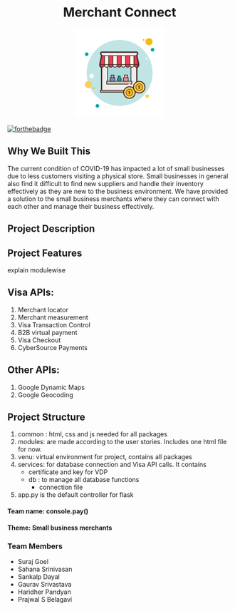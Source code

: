 <h1 align ="center">Merchant Connect</h1>
<p align="center">
<img src="common/img/shop.png"/>
 </p>

[![forthebadge](https://forthebadge.com/images/badges/made-with-python.svg)](https://forthebadge.com)

## Why We Built This
The current condition of COVID-19 has impacted a lot of small businesses due to less customers visiting a physical store. 
Small businesses in general also find it difficult to find new suppliers and handle their inventory effectively as they
are new to the business environment. 
We have provided a solution to the small business merchants where they can connect with each other and manage their business effectively.

## Project Description

## Project Features
explain modulewise

## Visa APIs: 
1. Merchant locator
2. Merchant measurement 
3. Visa Transaction Control 
4. B2B virtual payment 
5. Visa Checkout
6. CyberSource Payments

## Other APIs:
1. Google Dynamic Maps
2. Google Geocoding

## Project Structure 
1. common : html, css and js needed for all packages
2. modules: are made according to the user stories. Includes one html file for now.
3. venu: virtual environment for project, contains all packages
4. services: for database connection and Visa API calls. It contains
    - certificate and key for VDP
    - db : to manage all database functions 
      - connection file
5. app.py is the default controller for flask
#### __Team name:__ console.pay() ####

#### __Theme:__ Small business merchants ####

### Team Members ###
 - Suraj Goel
 - Sahana Srinivasan
 - Sankalp Dayal
 - Gaurav Srivastava
 - Haridher Pandyan
 - Prajwal S Belagavi


